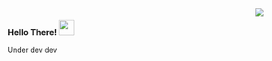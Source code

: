 
<img src="https://i.imgur.com/UbOJ011.png" align="right" />

### Hello There! <img src="https://raw.githubusercontent.com/vatsa287/vatsa287/master/assets/Hi.gif?raw=true" width="30px">

<p float='left'>Under dev dev</p>



